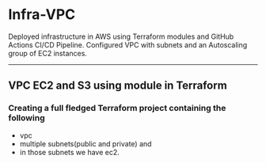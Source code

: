 # Infra-VPC

Deployed infrastructure in AWS using Terraform modules and GitHub Actions CI/CD Pipeline. Configured VPC with subnets and an Autoscaling group of EC2 instances.

---

## VPC EC2 and S3 using module in Terraform

### Creating a full fledged Terraform project containing the following

* vpc
* multiple subnets(public and private) and
* in those subnets we have ec2.

